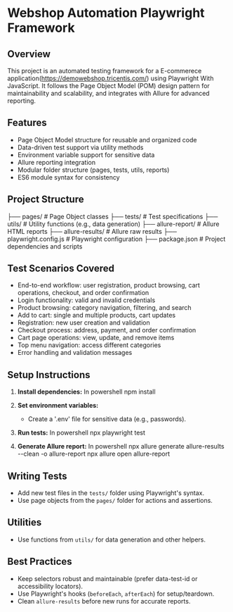 # Webshop Automation Playwright Framework

## Overview
This project is an automated testing framework for a E-commerece application(https://demowebshop.tricentis.com/) using Playwright With JavaScript. It follows the Page Object Model (POM) design pattern for maintainability and scalability, and integrates with Allure for advanced reporting.

## Features
- Page Object Model structure for reusable and organized code
- Data-driven test support via utility methods
- Environment variable support for sensitive data
- Allure reporting integration
- Modular folder structure (pages, tests, utils, reports)
- ES6 module syntax for consistency

## Project Structure

├── pages/                # Page Object classes
├── tests/                # Test specifications
├── utils/                # Utility functions (e.g., data generation)
├── allure-report/        # Allure HTML reports
├── allure-results/       # Allure raw results
├── playwright.config.js  # Playwright configuration
├── package.json          # Project dependencies and scripts

## Test Scenarios Covered

- End-to-end workflow: user registration, product browsing, cart operations, checkout, and order confirmation
- Login functionality: valid and invalid credentials
- Product browsing: category navigation, filtering, and search
- Add to cart: single and multiple products, cart updates
- Registration: new user creation and validation
- Checkout process: address, payment, and order confirmation
- Cart page operations: view, update, and remove items
- Top menu navigation: access different categories
- Error handling and validation messages

## Setup Instructions
1. **Install dependencies:**
   In powershell
   npm install
   
2. **Set environment variables:**
   - Create a '.env' file for sensitive data (e.g., passwords).

3. **Run tests:**
   In powershell
   npx playwright test
   

4. **Generate Allure report:**
   In powershell
   npx allure generate allure-results --clean -o allure-report
   npx allure open allure-report
   

## Writing Tests
- Add new test files in the `tests/` folder using Playwright's syntax.
- Use page objects from the `pages/` folder for actions and assertions.

## Utilities
- Use functions from `utils/` for data generation and other helpers.

## Best Practices
- Keep selectors robust and maintainable (prefer data-test-id or accessibility locators).
- Use Playwright's hooks (`beforeEach`, `afterEach`) for setup/teardown.
- Clean `allure-results` before new runs for accurate reports.


